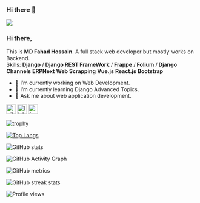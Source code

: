 ### Hi there 👋

<!--
**Fahad-CSE16/Fahad-CSE16** is a ✨ _special_ ✨ repository because its `README.md` (this file) appears on your GitHub profile.

Here are some ideas to get you started:

- 🔭 I’m currently working on ...
- 🌱 I’m currently learning ...
- 👯 I’m looking to collaborate on ...
- 🤔 I’m looking for help with ...
- 💬 Ask me about ...
- 📫 How to reach me: ...
- 😄 Pronouns: ...
- ⚡ Fun fact: ...
 -->
 ![](https://scontent.fdac59-1.fna.fbcdn.net/v/t1.6435-9/89032797_2630757040512823_9110216609431027712_n.jpg?_nc_cat=104&ccb=1-5&_nc_sid=19026a&_nc_ohc=Ak5NMTaMZVMAX_htu9X&_nc_ht=scontent.fdac59-1.fna&oh=cbac07c3ecc516001b7e4b513e2a27c8&oe=6154AB8A)
### Hi there,
This is <b>MD Fahad Hossain</b>. A full stack web developer but mostly works on Backend.</br>
Skills: <b>Django</b> /<b> Django REST FrameWork</b> /<b> Frappe</b> /<b> Folium</b> /<b> Django Channels</b> <b> ERPNext</b> <b> Web Scrapping</b> <b> Vue.js</b>
<b> React.js</b> <b> Bootstrap</b>
- 🔭 I’m currently working on Web Development.  
- 🌱 I’m currently learning Django Advanced Topics. 
- 💬 Ask me about web application development. 

[<img src='https://cdn.jsdelivr.net/npm/simple-icons@3.0.1/icons/github.svg' alt='github' height='25'>](https://github.com/Fahad-CSE16)  [<img src='https://cdn.jsdelivr.net/npm/simple-icons@3.0.1/icons/linkedin.svg' alt='linkedin' height='25'>](https://www.linkedin.com/in/Fahad-CSE16/)  [<img src='https://cdn.jsdelivr.net/npm/simple-icons@3.0.1/icons/facebook.svg' alt='facebook' height='25'>](https://www.facebook.com/fahad.cse16)  

[![trophy](https://github-profile-trophy.vercel.app/?username=Fahad-CSE16)](https://github.com/ryo-ma/github-profile-trophy)

[![Top Langs](https://github-readme-stats.vercel.app/api/top-langs/?username=Fahad-CSE16)](https://github.com/anuraghazra/github-readme-stats)

![GitHub stats](https://github-readme-stats.vercel.app/api?username=Fahad-CSE16&show_icons=true&count_private=true)  

![GitHub Activity Graph](https://activity-graph.herokuapp.com/graph?username=Fahad-CSE16)  

![GitHub metrics](https://metrics.lecoq.io/Fahad-CSE16)  

![GitHub streak stats](https://github-readme-streak-stats.herokuapp.com/?user=Fahad-CSE16)  

![Profile views](https://gpvc.arturio.dev/Fahad-CSE16) 
